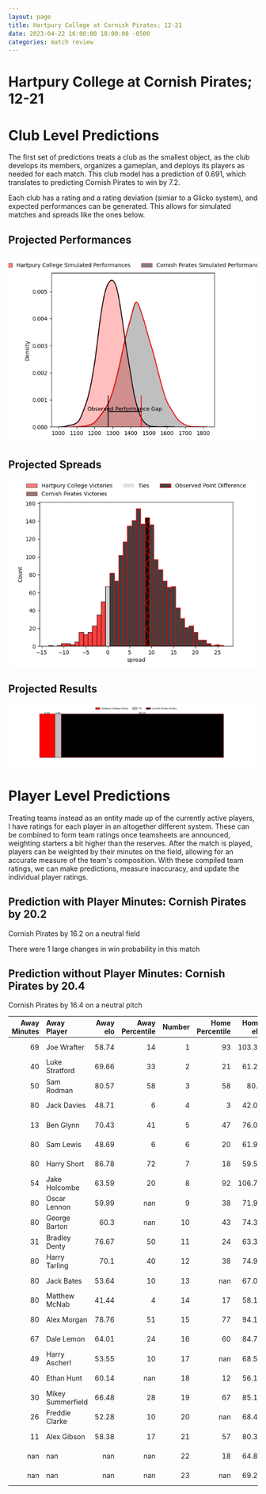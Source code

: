 ```yaml
---  
layout: page  
title: Hartpury College at Cornish Pirates; 12-21  
date: 2023-04-22 16:00:00 18:00:00 -0500  
categories: match review  
---
```

# Hartpury College at Cornish Pirates; 12-21

# Club Level Predictions


The first set of predictions treats a club as the smallest object, as the club develops its members, organizes a gameplan, and deploys its players as needed for each match. This club model has a prediction of 0.691, which translates to predicting Cornish Pirates to win by 7.2.

Each club has a rating and a rating deviation (simiar to a Glicko system), and expected performances can be generated. This allows for simulated matches and spreads like the ones below.
## Projected Performances


![Projected Performances](plots/performances_2023-04-22-CornishPirates-HartpuryCollege.png)
## Projected Spreads


![Projected Spreads](plots/spreads_2023-04-22-CornishPirates-HartpuryCollege.png)
## Projected Results


![Projected Results](plots/resultbar_2023-04-22-CornishPirates-HartpuryCollege.png)
# Player Level Predictions


Treating teams instead as an entity made up of the currently active players, I have ratings for each player in an altogether different system. These can be combined to form team ratings once teamsheets are announced, weighting starters a bit higher than the reserves. After the match is played, players can be weighted by their minutes on the field, allowing for an accurate measure of the team's composition. With these compiled team ratings, we can make predictions, measure inaccuracy, and update the individual player ratings.
## Prediction with Player Minutes: Cornish Pirates by 20.2


Cornish Pirates by 16.2 on a neutral field

There were 1 large changes in win probability in this match
## Prediction without Player Minutes: Cornish Pirates by 20.4


Cornish Pirates by 16.4 on a neutral pitch



|   Away Minutes | Away Player       |   Away elo |   Away Percentile |   Number |   Home Percentile |   Home elo | Home Player       |   Home Minutes |
|---------------:|:------------------|-----------:|------------------:|---------:|------------------:|-----------:|:------------------|---------------:|
|             69 | Joe Wrafter       |      58.74 |                14 |        1 |                93 |     103.32 | Jack Andrew       |             71 |
|             40 | Luke Stratford    |      69.66 |                33 |        2 |                21 |      61.29 | William Crane     |             45 |
|             50 | Sam Rodman        |      80.57 |                58 |        3 |                58 |      80.6  | Matt Johnson      |             60 |
|             80 | Jack Davies       |      48.71 |                 6 |        4 |                 3 |      42.07 | Cory Teague       |             50 |
|             13 | Ben Glynn         |      70.43 |                41 |        5 |                47 |      76.07 | Will Britton      |             80 |
|             80 | Sam Lewis         |      48.69 |                 6 |        6 |                20 |      61.94 | Alex Everett      |             80 |
|             80 | Harry Short       |      86.78 |                72 |        7 |                18 |      59.59 | Will Gibson       |             80 |
|             54 | Jake Holcombe     |      63.59 |                20 |        8 |                92 |     106.71 | John Stevens      |             64 |
|             80 | Oscar Lennon      |      59.99 |               nan |        9 |                38 |      71.91 | Ruaridh Dawson    |             60 |
|             80 | George Barton     |      60.3  |               nan |       10 |                43 |      74.33 | Arwel Robson      |             26 |
|             31 | Bradley Denty     |      76.67 |                50 |       11 |                24 |      63.37 | Will Trewin       |             80 |
|             80 | Harry Tarling     |      70.1  |                40 |       12 |                38 |      74.98 | Joe Elderkin      |             80 |
|             80 | Jack Bates        |      53.64 |                10 |       13 |               nan |      67.05 | Shae Tucker       |             80 |
|             80 | Matthew McNab     |      41.44 |                 4 |       14 |                17 |      58.15 | Robin Wedlake     |             80 |
|             80 | Alex Morgan       |      78.76 |                51 |       15 |                77 |      94.12 | Alexander AJ Cant |             64 |
|             67 | Dale Lemon        |      64.01 |                24 |       16 |                60 |      84.78 | Harry Bazalgette  |             54 |
|             49 | Harry Ascherl     |      53.55 |                10 |       17 |               nan |      68.59 | Max Norey         |             35 |
|             40 | Ethan Hunt        |      60.14 |               nan |       18 |                12 |      56.19 | Steele Barker     |             30 |
|             30 | Mikey Summerfield |      66.48 |                28 |       19 |                67 |      85.12 | Hayden King       |             20 |
|             26 | Freddie Clarke    |      52.28 |                10 |       20 |               nan |      68.45 | Tom Kessell       |             20 |
|             11 | Alex Gibson       |      58.38 |                17 |       21 |                57 |      80.32 | Carwyn Penny      |             16 |
|            nan | nan               |     nan    |               nan |       22 |                18 |      64.87 | Jarrad Hayler     |             16 |
|            nan | nan               |     nan    |               nan |       23 |               nan |      69.26 | Jacob Morris      |              9 |

